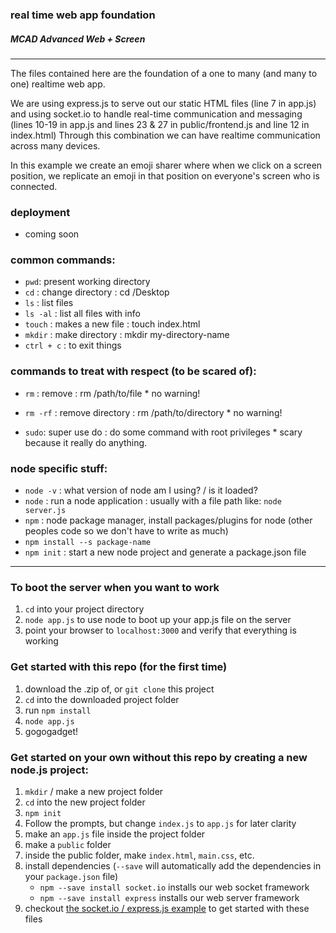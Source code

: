 ### real time web app foundation
##### MCAD Advanced Web + Screen
---
The files contained here are the foundation of a one to many (and many to one) realtime web app.

We are using express.js to serve out our static HTML files (line 7 in app.js) and using socket.io to handle real-time communication and messaging (lines 10-19 in app.js and lines 23 & 27 in public/frontend.js and line 12 in index.html) Through this combination we can have realtime communication across many devices.

In this example we create an emoji sharer where when we click on a screen position, we replicate an emoji in that position on everyone's screen who is connected.


### deployment
+ coming soon



### common commands:
+ `pwd`: present working directory
+ `cd` : change directory : cd /Desktop
+ `ls` : list files
+ `ls -al` : list all files with info
+ `touch` : makes a new file : touch index.html
+ `mkdir` : make directory : mkdir my-directory-name
+ `ctrl + c` : to exit things


### commands to treat with respect (to be scared of):
+ `rm` : remove : rm /path/to/file * no warning!
+ `rm -rf` : remove directory : rm /path/to/directory * no warning!

+ `sudo`: super use do : do some command with root privileges * scary because it really do anything.


### node specific stuff:
+ `node -v` : what version of node am I using? / is it loaded?
+ `node` : run a node application : usually with a file path like: `node server.js`
+ `npm` : node package manager, install packages/plugins for node (other peoples code so we don't have to write as much)
+ `npm install --s package-name`
+ `npm init` : start a new node project and generate a package.json file

---
### To boot the server when you want to work
1. `cd` into your project directory
2. `node app.js` to use node to boot up your app.js file on the server
3. point your browser to `localhost:3000` and verify that everything is working

### Get started with this repo (for the first time)
1. download the .zip of, or `git clone` this project
1. `cd` into the downloaded project folder
1. run `npm install`
1. `node app.js`
1. gogogadget!

### Get started on your own without this repo by creating a new node.js project:
1. `mkdir` / make a new project folder
1. `cd` into the new project folder
1. `npm init`
1. Follow the prompts, but change `index.js` to `app.js` for later clarity
1. make an `app.js` file inside the project folder
1. make a `public` folder
1. inside the public folder, make `index.html`, `main.css`, etc.
1. install dependencies (`--save` will automatically add the dependencies in your `package.json` file)
    + `npm --save install socket.io` installs our web socket framework
    + `npm --save install express` installs our web server framework
1. checkout [the socket.io / express.js example](http://socket.io/docs/#using-with-express-3/4) to get started with these files
